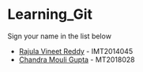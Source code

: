 # Learning_Git

Sign your name in the list below

- [Rajula Vineet Reddy](http://github.com/rajula96reddy/) - IMT2014045
- [Chandra Mouli Gupta](https://github.com/chandramouligupta/) - MT2018028
